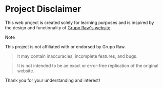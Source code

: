 # Project Disclaimer

This web project is created solely for learning purposes and is inspired by the design and functionality of [Grupo Raw's website](https://gruporaw.com/).

> [!NOTE]
> This project is not affiliated with or endorsed by Grupo Raw.

> It may contain inaccuracies, incomplete features, and bugs.

> It is not intended to be an exact or error-free replication of the original website.

Thank you for your understanding and interest!
